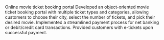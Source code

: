 Online movie ticket booking portal
Developed an object-oriented movie ticket booking portal with multiple ticket types and categories, allowing customers to choose their city, select the number of tickets, and pick their desired movie.
Implemented a streamlined payment process for net banking or debit/credit card transactions. Provided customers with e-tickets upon successful payment.
